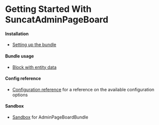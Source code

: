 Getting Started With SuncatAdminPageBoard
=====================================

#### Installation

- [Setting up the bundle](install.md)

#### Bundle usage

- [Block with entity data](1-view-entity-data.md)

#### Config reference

- [Configuration reference](configuration-reference.md) for a reference on the available configuration options

#### Sandbox

- [Sandbox](https://github.com/suncat2000/admin-page-board-sandbox) for AdminPageBoardBundle